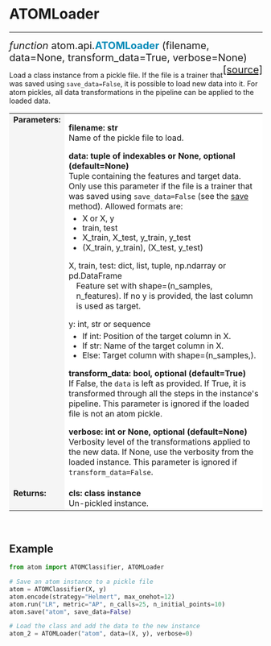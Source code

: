 # ATOMLoader
------------

<div style="font-size:20px">
<em>function</em> atom.api.<strong style="color:#008AB8">ATOMLoader</strong>
(filename, data=None, transform_data=True, verbose=None)
<span style="float:right">
<a href="https://github.com/tvdboom/ATOM/blob/master/atom/api.py#L65">[source]</a>
</span>
</div>

Load a class instance from a pickle file. If the file is a trainer that
was saved using `save_data=False`, it is possible to load new data into
it. For atom pickles, all data transformations in the pipeline can be
applied to the loaded data.
<table style="font-size:16px">
<tr>
<td width="20%" style="vertical-align:top; background:#F5F5F5;"><strong>Parameters:</strong></td>
<td width="80%" style="background:white;">
<p>
<strong>filename: str</strong><br>
Name of the pickle file to load.
</p>
<strong>data: tuple of indexables or None, optional (default=None)</strong><br>
Tuple containing the features and target data. Only use this parameter
if the file is a trainer that was saved using <code>save_data=False</code> (see
the <a href="../atomclassifier/#save">save</a> method). Allowed formats are:
<ul style="line-height:1.2em;margin-top:5px">
<li>X or X, y</li>
<li>train, test</li>
<li>X_train, X_test, y_train, y_test</li>
<li>(X_train, y_train), (X_test, y_test)</li>
</ul>
X, train, test: dict, list, tuple, np.ndarray or pd.DataFrame<br>
<p style="margin-top:0;margin-left:15px">
Feature set with shape=(n_samples, n_features). If no y is provided, the
last column is used as target.</p>
y: int, str or sequence<br>
<ul style="line-height:1.2em;margin-top:5px">
<li>If int: Position of the target column in X.</li>
<li>If str: Name of the target column in X.</li>
<li>Else: Target column with shape=(n_samples,).</li>
</ul>
<strong>transform_data: bool, optional (default=True)</strong><br>
If False, the <code>data</code> is left as provided. If True, it is transformed
through all the steps in the instance's pipeline. This parameter is
ignored if the loaded file is not an atom pickle.
<p>
<strong>verbose: int or None, optional (default=None)</strong><br>
Verbosity level of the transformations applied to the new data. If
None, use the verbosity from the loaded instance. This parameter
is ignored if <code>transform_data=False</code>.
</p>
</td>
</tr>
<tr>
<td width="20%" style="vertical-align:top; background:#F5F5F5;"><strong>Returns:</strong></td>
<td width="80%" style="background:white;">
<strong>cls: class instance</strong><br>
Un-pickled instance.
</td>
</tr>
</table>
<br />



## Example

```python
from atom import ATOMClassifier, ATOMLoader

# Save an atom instance to a pickle file
atom = ATOMClassifier(X, y)
atom.encode(strategy="Helmert", max_onehot=12)
atom.run("LR", metric="AP", n_calls=25, n_initial_points=10)
atom.save("atom", save_data=False)

# Load the class and add the data to the new instance
atom_2 = ATOMLoader("atom", data=(X, y), verbose=0)
```

